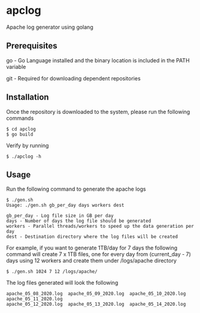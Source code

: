 # apclog
Apache log generator using golang

## Prerequisites
 go  - Go Language installed and the binary location is included in the PATH variable
 
 git - Required for downloading dependent repositories


## Installation
Once the repository is downloaded to the system, please run the following commands
```
$ cd apclog
$ go build
```
Verify by running
```
$ ./apclog -h
```

## Usage
Run the following command to generate the apache logs
```
$ ./gen.sh
Usage: ./gen.sh gb_per_day days workers dest

gb_per_day - Log file size in GB per day
days - Number of days the log file should be generated
workers - Parallel threads/workers to speed up the data generation per day
dest - Destination directory where the log files will be created
```

For example, if you want to generate 1TB/day for 7 days the following command
will create 7 x 1TB files, one for every day from (current_day - 7) days
using 12 workers and create them under /logs/apache directory
```
$ ./gen.sh 1024 7 12 /logs/apache/
```
The log files generated will look the following
```
apache_05_08_2020.log  apache_05_09_2020.log  apache_05_10_2020.log  apache_05_11_2020.log  
apache_05_12_2020.log  apache_05_13_2020.log  apache_05_14_2020.log
```
